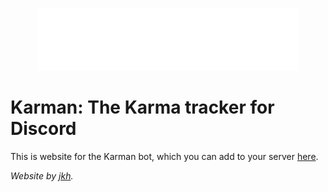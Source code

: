 <p align="center">
  <img src="assets/logo.png" height="100px"/>
</p>

# Karman: The Karma tracker for Discord

This is website for the Karman bot, which you can add to your server [here](https://discordapp.com/api/oauth2/authorize?client_id=305486631857684492&scope=bot&permissions=67111936).

*Website by [jkh](https://github.com/jkhco).*
